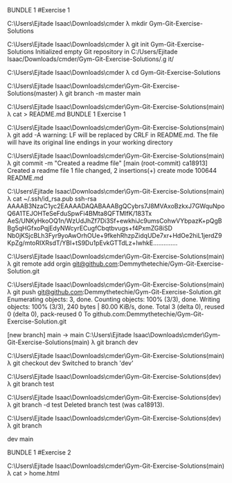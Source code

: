BUNDLE 1 
#Exercise 1

C:\Users\Ejitade Isaac\Downloads\cmder
λ mkdir Gym-Git-Exercise-Solutions

C:\Users\Ejitade Isaac\Downloads\cmder
λ git init Gym-Git-Exercise-Solutions
Initialized empty Git repository in C:/Users/Ejitade Isaac/Downloads/cmder/Gym-Git-Exercise-Solutions/.g it/

C:\Users\Ejitade Isaac\Downloads\cmder
λ cd Gym-Git-Exercise-Solutions

C:\Users\Ejitade Isaac\Downloads\cmder\Gym-Git-Exercise-Solutions(master)
λ git branch -m master main

C:\Users\Ejitade Isaac\Downloads\cmder\Gym-Git-Exercise-Solutions(main)
λ cat > README.md
BUNDLE 1
Exercise 1

C:\Users\Ejitade Isaac\Downloads\cmder\Gym-Git-Exercise-Solutions(main)
λ git add -A
warning: LF will be replaced by CRLF in README.md.
The file will have its original line endings in your working directory

C:\Users\Ejitade Isaac\Downloads\cmder\Gym-Git-Exercise-Solutions(main)
λ git commit -m "Created a readme file"
[main (root-commit) ca18913] Created a readme file
1 file changed, 2 insertions(+)
create mode 100644 README.md

C:\Users\Ejitade Isaac\Downloads\cmder\Gym-Git-Exercise-Solutions(main)
λ cat ~/.ssh/id_rsa.pub
ssh-rsa AAAAB3NzaC1yc2EAAAADAQABAAABgQCybrs7J8MVAxoBzkxJ7GWquNpoQ6A1TEJOHTeSeFduSpwFi4BMta8QFTMlfK/183Tx AeS/UNKyHkoOQ1n/WzUdJhZf7Di3Sf+ewkhiJc9umsCohwVYbpazK+pQgBBg5qHGfxoPqjEdyNWcyrECugfCbqtbvugs+f4PxmZG8iSD Nb0jKSjcBLh3Fyr9yoAwOrhOUe+9fkehRhzpZidqUDe7xr+HdOe2hiL1jerdZ9KpZg/mtoRIXRsdT/YBI+tS9Du1pEvkGTTdLz+IwhkE..............

C:\Users\Ejitade Isaac\Downloads\cmder\Gym-Git-Exercise-Solutions(main)
λ git remote add orgin git@github.com:Demmythetechie/Gym-Git-Exercise-Solution.git

C:\Users\Ejitade Isaac\Downloads\cmder\Gym-Git-Exercise-Solutions(main)
λ git push git@github.com:Demmythetechie/Gym-Git-Exercise-Solution.git
Enumerating objects: 3, done.
Counting objects: 100% (3/3), done.
Writing objects: 100% (3/3), 240 bytes | 80.00 KiB/s, done.
Total 3 (delta 0), reused 0 (delta 0), pack-reused 0
To github.com:Demmythetechie/Gym-Git-Exercise-Solution.git

[new branch] main -> main
C:\Users\Ejitade Isaac\Downloads\cmder\Gym-Git-Exercise-Solutions(main)
λ git branch dev

C:\Users\Ejitade Isaac\Downloads\cmder\Gym-Git-Exercise-Solutions(main)
λ git checkout dev
Switched to branch 'dev'

C:\Users\Ejitade Isaac\Downloads\cmder\Gym-Git-Exercise-Solutions(dev)
λ git branch test

C:\Users\Ejitade Isaac\Downloads\cmder\Gym-Git-Exercise-Solutions(dev)
λ git branch -d test
Deleted branch test (was ca18913).

C:\Users\Ejitade Isaac\Downloads\cmder\Gym-Git-Exercise-Solutions(dev)
λ git branch

dev
main


BUNDLE 1
#Exercise 2

C:\Users\Ejitade Isaac\Downloads\cmder\Gym-Git-Exercise-Solutions(main)
λ cat > home.html
<!DOCTYPE html>
<html lang="en">
        <head>
                <title>Home</html>
        </head>
        <body>
                <div>
                        <p>This is the home page</p>
                </div>
        </body>
</html>

C:\Users\Ejitade Isaac\Downloads\cmder\Gym-Git-Exercise-Solutions(main)
λ git add home.html
warning: LF will be replaced by CRLF in home.html.
The file will have its original line endings in your working directory

C:\Users\Ejitade Isaac\Downloads\cmder\Gym-Git-Exercise-Solutions(main)
λ git stash
Saved working directory and index state WIP on main: df0bae3 deleted

C:\Users\Ejitade Isaac\Downloads\cmder\Gym-Git-Exercise-Solutions(main)
λ cat > about.html
<!DOCTYPE html>
<html lang="en">
        <head>
                <title>Home</html>
        </head>
        <body>
                <div>
                        <p>This is the about page</p>
                </div>
        </body>
</html>

C:\Users\Ejitade Isaac\Downloads\cmder\Gym-Git-Exercise-Solutions(main)
λ git add about.html
warning: LF will be replaced by CRLF in about.html.
The file will have its original line endings in your working directory

C:\Users\Ejitade Isaac\Downloads\cmder\Gym-Git-Exercise-Solutions(main)
λ git stash
Saved working directory and index state WIP on main: df0bae3 deleted

C:\Users\Ejitade Isaac\Downloads\cmder\Gym-Git-Exercise-Solutions(main)
λ cat > team.html
<!DOCTYPE html>
<html lang="en">
        <head>
                <title>Home</html>
        </head>
        <body>
                <div>
                        <p>This is the team page</p>
                </div>
        </body>
</html>

C:\Users\Ejitade Isaac\Downloads\cmder\Gym-Git-Exercise-Solutions(main)
λ git add team.html
warning: LF will be replaced by CRLF in team.html.
The file will have its original line endings in your working directory

C:\Users\Ejitade Isaac\Downloads\cmder\Gym-Git-Exercise-Solutions(main)
λ git stash
Saved working directory and index state WIP on main: df0bae3 deleted

C:\Users\Ejitade Isaac\Downloads\cmder\Gym-Git-Exercise-Solutions(main)
λ git add -A

C:\Users\Ejitade Isaac\Downloads\cmder\Gym-Git-Exercise-Solutions(main)
λ git stash list
stash@{0}: WIP on main: df0bae3 deleted
stash@{1}: WIP on main: df0bae3 deleted
stash@{2}: WIP on main: df0bae3 deleted

C:\Users\Ejitade Isaac\Downloads\cmder\Gym-Git-Exercise-Solutions(main)
λ ls
README.md

C:\Users\Ejitade Isaac\Downloads\cmder\Gym-Git-Exercise-Solutions(main)
λ git stash pop stash@{1}
On branch main
Changes to be committed:
  (use "git restore --staged <file>..." to unstage)
        new file:   about.html

Dropped stash@{1} (c62da0414bdbc6ddad3321d099d89e397ca3e321)

C:\Users\Ejitade Isaac\Downloads\cmder\Gym-Git-Exercise-Solutions(main)
λ git add -A

C:\Users\Ejitade Isaac\Downloads\cmder\Gym-Git-Exercise-Solutions(main)
λ git commit -m "about.html file was unstashed"
[main 90cc27b] about.html file was unstashed
 1 file changed, 11 insertions(+)
 create mode 100644 about.html

C:\Users\Ejitade Isaac\Downloads\cmder\Gym-Git-Exercise-Solutions(main)
λ git stash pop --index 1
<stdin>:14: trailing whitespace.
                        <p>This is the home page</p>
warning: 1 line adds whitespace errors.
On branch main
Changes to be committed:
  (use "git restore --staged <file>..." to unstage)
        new file:   home.html

Dropped refs/stash@{1} (2eef36cd5ae77bf6666512c87c6d6cf3f195fc5d)

C:\Users\Ejitade Isaac\Downloads\cmder\Gym-Git-Exercise-Solutions(main)
λ git add -A

C:\Users\Ejitade Isaac\Downloads\cmder\Gym-Git-Exercise-Solutions(main)
λ git commit -m "home.html file was unstashed"
[main 5585050] home.html file was unstashed
 1 file changed, 11 insertions(+)
 create mode 100644 home.html

C:\Users\Ejitade Isaac\Downloads\cmder\Gym-Git-Exercise-Solutions(main)
λ git push git@github.com:Demmythetechie/Gym-Git-Exercise-Solution.git
Enumerating objects: 7, done.
Counting objects: 100% (7/7), done.
Delta compression using up to 4 threads
Compressing objects: 100% (6/6), done.
Writing objects: 100% (6/6), 638 bytes | 212.00 KiB/s, done.
Total 6 (delta 2), reused 0 (delta 0), pack-reused 0
remote: Resolving deltas: 100% (2/2), done.
To github.com:Demmythetechie/Gym-Git-Exercise-Solution.git
   df0bae3..5585050  main -> main

C:\Users\Ejitade Isaac\Downloads\cmder\Gym-Git-Exercise-Solutions(main)
λ git stash pop --index 0
<stdin>:14: trailing whitespace.
                        <p>This is the team page</p>
warning: 1 line adds whitespace errors.
On branch main
Changes to be committed:
  (use "git restore --staged <file>..." to unstage)
        new file:   team.html

Dropped refs/stash@{0} (0110c5af826fc0d9e08f6534c0f4fde5040caa69)

C:\Users\Ejitade Isaac\Downloads\cmder\Gym-Git-Exercise-Solutions(main)
λ git reset --hard
HEAD is now at 5585050 home.html file was unstashed

C:\Users\Ejitade Isaac\Downloads\cmder\Gym-Git-Exercise-Solutions(main)
λ ls
about.html  home.html  README.md



BUNDLE 2
#e[2Exercise 1
                  
BUNDLE 2
# Exercise 1

C:\Users\Ejitade Isaac\Downloads\cmder\Gym-Git-Exercise-Solutions(main)
λ git branch ft/bundle-2

C:\Users\Ejitade Isaac\Downloads\cmder\Gym-Git-Exercise-Solutions(main)
λ git checkout ft/bundle-2
Switched to branch 'ft/bundle-2'
M       README.md

C:\Users\Ejitade Isaac\Downloads\cmder\Gym-Git-Exercise-Solutions(ft/bundle-2)
λ cat > services.html
<!DOCTYPE html>
<html lang="en">
        <head>
                <title>Home</html>
        </head>
        <body>
                <div>
                        <p>This is the service page</p>
                </div>
        </body>
</html>

C:\Users\Ejitade Isaac\Downloads\cmder\Gym-Git-Exercise-Solutions(ft/bundle-2)
λ cat >> README.md

BUNDLE 2
#Exercise 1

C:\Users\Ejitade Isaac\Downloads\cmder\Gym-Git-Exercise-Solutions(ft/bundle-2)
λ git add services.html README.md
warning: LF will be replaced by CRLF in README.md.
The file will have its original line endings in your working directory
warning: LF will be replaced by CRLF in services.html.
The file will have its original line endings in your working directory

C:\Users\Ejitade Isaac\Downloads\cmder\Gym-Git-Exercise-Solutions(ft/bundle-2)
λ git commit -m "created a new branch and added some changes"
[ft/bundle-2 3563c8b] created a new branch and added some changes
 2 files changed, 15 insertions(+)
 create mode 100644 services.html

C:\Users\Ejitade Isaac\Downloads\cmder\Gym-Git-Exercise-Solutions(ft/bundle-2)
λ git push git@github.com:Demmythetechie/Gym-Git-Exercise-Solution.git
Enumerating objects: 6, done.
Counting objects: 100% (6/6), done.
Delta compression using up to 4 threads
Compressing objects: 100% (4/4), done.
Writing objects: 100% (4/4), 543 bytes | 271.00 KiB/s, done.
Total 4 (delta 1), reused 0 (delta 0), pack-reused 0
remote: Resolving deltas: 100% (1/1), completed with 1 local object.
remote:
remote: Create a pull request for 'ft/bundle-2' on GitHub by visiting:
remote:      https://github.com/Demmythetechie/Gym-Git-Exercise-Solution/pull/new/ft/bundle-2
remote:
To github.com:Demmythetechie/Gym-Git-Exercise-Solution.git
 * [new branch]      ft/bundle-2 -> ft/bundle-2

BUNDLE 2
#Exercise 2 

C:\Users\Ejitade Isaac\Downloads\cmder\Gym-Git-Exercise-Solutions(ft/bundle-2)
λ git checkout main                                                           
Switched to branch 'main'                                                     
                                                                              
C:\Users\Ejitade Isaac\Downloads\cmder\Gym-Git-Exercise-Solutions(main)       
λ git pull git@github.com:Demmythetechie/Gym-Git-Exercise-Solution.git        
remote: Enumerating objects: 8, done.                                         
remote: Counting objects: 100% (8/8), done.                                   
remote: Compressing objects: 100% (4/4), done.                                
remote: Total 4 (delta 1), reused 0 (delta 0), pack-reused 0                  
Unpacking objects: 100% (4/4), 1.44 KiB | 49.00 KiB/s, done.                  
From github.com:Demmythetechie/Gym-Git-Exercise-Solution                      
 * branch            HEAD       -> FETCH_HEAD                                 
Updating 01f65ad..ddac3ae                                                     
Fast-forward                                                                  
 README.md     |  5 +++++                                                     
 services.html | 11 +++++++++++                                               
 2 files changed, 16 insertions(+)                                            
 create mode 100644 services.html                                             
                                                                              
C:\Users\Ejitade Isaac\Downloads\cmder\Gym-Git-Exercise-Solutions(main)       
λ git branch ft/service-redesign                                              
                                                                              
C:\Users\Ejitade Isaac\Downloads\cmder\Gym-Git-Exercise-Solutions(main)       
λ git checkout ft/service-redesign                                            
Switched to branch 'ft/service-redesign'  

C:\Users\Ejitade Isaac\Downloads\cmder\Gym-Git-Exercise-Solutions(ft/service-redesign)
λ nl services.html
     1  <!DOCTYPE html>
     2  <html lang="en">
     3          <head>
     4                  <title>Home</html>
     5          </head>
     6          <body>
     7                  <div>
     8                          <p>This is the service page</p>
     9                  </div>
    10          </body>
    11  </html>

C:\Users\Ejitade Isaac\Downloads\cmder\Gym-Git-Exercise-Solutions(ft/service-redesign)
λ sed -i "8 a \\t\t\t<p>No services rendered for now<p>" services.html

C:\Users\Ejitade Isaac\Downloads\cmder\Gym-Git-Exercise-Solutions(ft/service-redesign)               
λ git add services.html                                                                              
                                                                                                     
C:\Users\Ejitade Isaac\Downloads\cmder\Gym-Git-Exercise-Solutions(ft/service-redesign)               
λ git commit -m "changes added to services.html in ft/service-redesign branch"                       
[ft/service-redesign c7c139f] changes added to services.html in ft/service-redesign branch           
 1 file changed, 2 insertions(+), 1 deletion(-)                                                      
                                                                                                     
C:\Users\Ejitade Isaac\Downloads\cmder\Gym-Git-Exercise-Solutions(ft/service-redesign)               
λ git push git@github.com:Demmythetechie/Gym-Git-Exercise-Solution.git                               
Enumerating objects: 5, done.                                                                        
Counting objects: 100% (5/5), done.                                                                  
Delta compression using up to 4 threads                                                              
Compressing objects: 100% (3/3), done.                                                               
Writing objects: 100% (3/3), 353 bytes | 176.00 KiB/s, done.                                         
Total 3 (delta 2), reused 0 (delta 0), pack-reused 0                                                 
remote: Resolving deltas: 100% (2/2), completed with 2 local objects.                                
remote:                                                                                              
remote: Create a pull request for 'ft/service-redesign' on GitHub by visiting:                       
remote:      https://github.com/Demmythetechie/Gym-Git-Exercise-Solution/pull/new/ft/service-redesign
remote:                                                                                              
To github.com:Demmythetechie/Gym-Git-Exercise-Solution.git                                           
 * [new branch]      ft/service-redesign -> ft/service-redesign

C:\Users\Ejitade Isaac\Downloads\cmder\Gym-Git-Exercise-Solutions(ft/service-redesign)
λ git checkout main
Switched to branch 'main'

C:\Users\Ejitade Isaac\Downloads\cmder\Gym-Git-Exercise-Solutions(main)
λ sed -i "8 a \\t\t\t<p>we are back to the main branch for now</p>" services.html

C:\Users\Ejitade Isaac\Downloads\cmder\Gym-Git-Exercise-Solutions(main)
λ git add services.html                                                
                                                                       
C:\Users\Ejitade Isaac\Downloads\cmder\Gym-Git-Exercise-Solutions(main)
λ git commit -m "changes added to services.html in main branch"        
[main fac44e9] changes added to services.html in main branch           
 1 file changed, 3 insertions(+), 2 deletions(-)                       
                                                                       
C:\Users\Ejitade Isaac\Downloads\cmder\Gym-Git-Exercise-Solutions(main)
λ git push git@github.com:Demmythetechie/Gym-Git-Exercise-Solution.git 
Enumerating objects: 5, done.                                          
Counting objects: 100% (5/5), done.                                    
Delta compression using up to 4 threads                                
Compressing objects: 100% (3/3), done.                                 
Writing objects: 100% (3/3), 356 bytes | 178.00 KiB/s, done.           
Total 3 (delta 2), reused 0 (delta 0), pack-reused 0                   
remote: Resolving deltas: 100% (2/2), completed with 2 local objects.  
To github.com:Demmythetechie/Gym-Git-Exercise-Solution.git             
   ddac3ae..fac44e9  main -> main                                      
                                                                       
C:\Users\Ejitade Isaac\Downloads\cmder\Gym-Git-Exercise-Solutions(main)
λ git checkout ft/service-redesign                                     
Switched to branch 'ft/service-redesign'                               

C:\Users\Ejitade Isaac\Downloads\cmder\Gym-Git-Exercise-Solutions(ft/service-redesign)
λ git merge main
Auto-merging services.html
CONFLICT (content): Merge conflict in services.html
Automatic merge failed; fix conflicts and then commit the result.

C:\Users\Ejitade Isaac\Downloads\cmder\Gym-Git-Exercise-Solutions(ft/service-redesign)
λ cat services.html
<!DOCTYPE html>
<html lang="en">
        <head>
                <title>Home</html>
        </head>
        <body>
                <div>
                        <p>This is the service page</p>
<<<<<<< HEAD
                        <p>No services rendered for now<p>
                </div>
=======
                        <p>we are back to the main branch for now</p>
                </div>
>>>>>>> main
        </body>
</html>

C:\Users\Ejitade Isaac\Downloads\cmder\Gym-Git-Exercise-Solutions(ft/service-redesign)
λ git add -A

C:\Users\Ejitade Isaac\Downloads\cmder\Gym-Git-Exercise-Solutions(ft/service-redesign)
λ git commit -m "resolved conflicts about to merge"
[ft/service-redesign 3ca8dae] resolved conflicts about to merge

C:\Users\Ejitade Isaac\Downloads\cmder\Gym-Git-Exercise-Solutions(ft/service-redesign)
λ git merge main
Already up to date.

C:\Users\Ejitade Isaac\Downloads\cmder\Gym-Git-Exercise-Solutions(ft/service-redesign)
λ git push git@github.com:Demmythetechie/Gym-Git-Exercise-Solution.git
Enumerating objects: 7, done.
Counting objects: 100% (7/7), done.
Delta compression using up to 4 threads
Compressing objects: 100% (3/3), done.
Writing objects: 100% (3/3), 388 bytes | 64.00 KiB/s, done.
Total 3 (delta 2), reused 0 (delta 0), pack-reused 0
remote: Resolving deltas: 100% (2/2), completed with 2 local objects.
To github.com:Demmythetechie/Gym-Git-Exercise-Solution.git
   c7c139f..3ca8dae  ft/service-redesign -> ft/service-redesign

